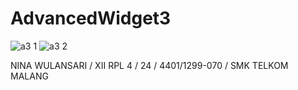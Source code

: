 # AdvancedWidget3


![a3 1](https://cloud.githubusercontent.com/assets/22642035/19406872/bb883634-92b8-11e6-9168-1d4a06b569f7.JPG)
![a3 2](https://cloud.githubusercontent.com/assets/22642035/19406873/bb8d36de-92b8-11e6-8d2f-a6168fa353a7.JPG)


NINA WULANSARI / XII RPL 4 / 24 / 4401/1299-070 / SMK TELKOM MALANG
